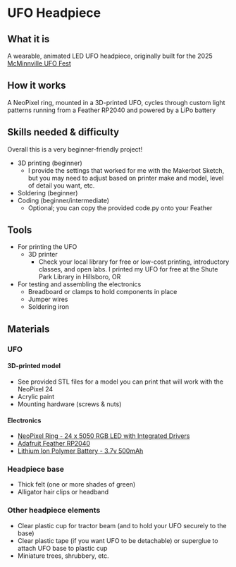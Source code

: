 # UFO Headpiece

## What it is
A wearable, animated LED UFO headpiece, originally built for the 2025 [McMinnville UFO Fest](https://ufofest.com/)

## How it works
A NeoPixel ring, mounted in a 3D-printed UFO, cycles through custom light patterns running from a Feather RP2040 and powered by a LiPo battery

## Skills needed & difficulty
Overall this is a very beginner-friendly project!
- 3D printing (beginner)
  - I provide the settings that worked for me with the Makerbot Sketch, but you may need to adjust based on printer make and model, level of detail you want, etc.
- Soldering (beginner)
- Coding (beginner/intermediate)
  - Optional; you can copy the provided code.py onto your Feather

## Tools
- For printing the UFO
  - 3D printer
    - Check your local library for free or low-cost printing, introductory classes, and open labs. I printed my UFO for free at the Shute Park Library in Hillsboro, OR
- For testing and assembling the electronics
  - Breadboard or clamps to hold components in place
  - Jumper wires
  - Soldering iron

## Materials 
### UFO
#### 3D-printed model
- See provided STL files for a model you can print that will work with the NeoPixel 24
- Acrylic paint
- Mounting hardware (screws & nuts)
#### Electronics
- [NeoPixel Ring - 24 x 5050 RGB LED with Integrated Drivers](https://www.adafruit.com/product/1586)
- [Adafruit Feather RP2040](https://www.adafruit.com/product/4884)
- [Lithium Ion Polymer Battery - 3.7v 500mAh](https://www.adafruit.com/product/1578)
### Headpiece base
- Thick felt (one or more shades of green)
- Alligator hair clips or headband
### Other headpiece elements
- Clear plastic cup for tractor beam (and to hold your UFO securely to the base)
- Clear plastic tape (if you want UFO to be detachable) or superglue to attach UFO base to plastic cup
- Miniature trees, shrubbery, etc.

  
